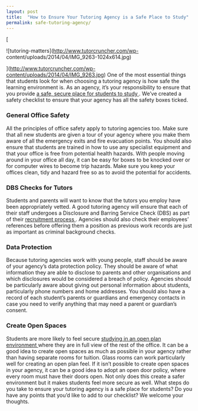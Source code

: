 ```yaml
---
layout: post
title:  "How to Ensure Your Tutoring Agency is a Safe Place to Study"
permalink: safe-tutoring-agency/
---
```

[

![tutoring-matters](http://www.tutorcruncher.com/wp-
content/uploads/2014/04/IMG_9263-1024x614.jpg)

](http://www.tutorcruncher.com/wp-content/uploads/2014/04/IMG_9263.jpg) One of
the most essential things that students look for when choosing a tutoring
agency is how safe the learning environment is. As an agency, it’s your
responsibility to ensure that you provide [ a safe, secure place for students
to study ](http://www.tutorcruncher.com/tuition-agency-ethics/) . We’ve
created a safety checklist to ensure that your agency has all the safety boxes
ticked. 

### General Office Safety

All the principles of office safety apply
to tutoring agencies too. Make sure that all new students are given a tour of
your agency where you make them aware of all the emergency exits and fire
evacuation points. You should also ensure that students are trained in how to
use any specialist equipment and that your office is free from potential
health hazards. With people moving around in your office all day, it can be
easy for boxes to be knocked over or for computer wires to become trip
hazards. Make sure you keep your offices clean, tidy and hazard free so as to
avoid the potential for accidents. 

### DBS Checks for Tutors

Students and
parents will want to know that the tutors you employ have been appropriately
vetted. A good tutoring agency will ensure that each of their staff undergoes
a Disclosure and Barring Service Check (DBS) as part of their [ recruitment
process ](http://www.tutorcruncher.com/how-to-recruit-tutors-for-your-agency/)
. Agencies should also check their employees’ references before offering them
a position as previous work records are just as important as criminal
background checks. 

### Data Protection

Because tutoring agencies work with
young people, staff should be aware of your agency’s data protection policy.
They should be aware of what information they are able to disclose to parents
and other organisations and which disclosures would be considered a breach of
policy. Agencies should be particularly aware about giving out personal
information about students, particularly phone numbers and home addresses. You
should also have a record of each student’s parents or guardians and emergency
contacts in case you need to verify anything that may need a parent or
guardian’s consent. 

### Create Open Spaces

Students are more likely to feel
secure [ studying in an open plan environment
](http://www.tutorcruncher.com/how-to-make-your-tutoring-agency-stand-out/)
where they are in full view of the rest of the office. It can be a good idea
to create open spaces as much as possible in your agency rather than having
separate rooms for tuition. Glass rooms can work particularly well for
creating an open plan feel. If it isn’t possible to create open spaces in your
agency, it can be a good idea to adopt an open door policy, where every room
must have their doors open. Not only does this create a safer environment but
it makes students feel more secure as well. What steps do you take to ensure
your tutoring agency is a safe place for students? Do you have any points that
you’d like to add to our checklist? We welcome your thoughts.
